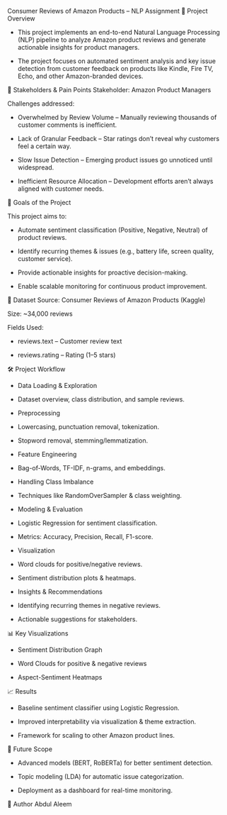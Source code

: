 Consumer Reviews of Amazon Products – NLP Assignment
📌 Project Overview

- This project implements an end-to-end Natural Language Processing (NLP) pipeline to analyze Amazon product reviews and generate actionable insights for product managers.

- The project focuses on automated sentiment analysis and key issue detection from customer feedback on products like Kindle, Fire TV, Echo, and other Amazon-branded devices.

🎯 Stakeholders & Pain Points
Stakeholder: Amazon Product Managers

Challenges addressed:

- Overwhelmed by Review Volume – Manually reviewing thousands of customer comments is inefficient.

- Lack of Granular Feedback – Star ratings don’t reveal why customers feel a certain way.

- Slow Issue Detection – Emerging product issues go unnoticed until widespread.

- Inefficient Resource Allocation – Development efforts aren’t always aligned with customer needs.


🎯 Goals of the Project

This project aims to:

- Automate sentiment classification (Positive, Negative, Neutral) of product reviews.

- Identify recurring themes & issues (e.g., battery life, screen quality, customer service).

- Provide actionable insights for proactive decision-making.

- Enable scalable monitoring for continuous product improvement.


📂 Dataset
Source: Consumer Reviews of Amazon Products (Kaggle)

Size: ~34,000 reviews

Fields Used:

- reviews.text – Customer review text

- reviews.rating – Rating (1–5 stars)


🛠️ Project Workflow

- Data Loading & Exploration

- Dataset overview, class distribution, and sample reviews.

- Preprocessing

- Lowercasing, punctuation removal, tokenization.

- Stopword removal, stemming/lemmatization.

- Feature Engineering

- Bag-of-Words, TF-IDF, n-grams, and embeddings.

- Handling Class Imbalance

- Techniques like RandomOverSampler & class weighting.

- Modeling & Evaluation

- Logistic Regression for sentiment classification.

- Metrics: Accuracy, Precision, Recall, F1-score.

- Visualization

- Word clouds for positive/negative reviews.

- Sentiment distribution plots & heatmaps.

- Insights & Recommendations

- Identifying recurring themes in negative reviews.

- Actionable suggestions for stakeholders.


📊 Key Visualizations

- Sentiment Distribution Graph

- Word Clouds for positive & negative reviews

- Aspect-Sentiment Heatmaps


📈 Results

- Baseline sentiment classifier using Logistic Regression.

- Improved interpretability via visualization & theme extraction.

- Framework for scaling to other Amazon product lines.


🚀 Future Scope

- Advanced models (BERT, RoBERTa) for better sentiment detection.

- Topic modeling (LDA) for automatic issue categorization.

- Deployment as a dashboard for real-time monitoring.

📧 Author
Abdul Aleem

